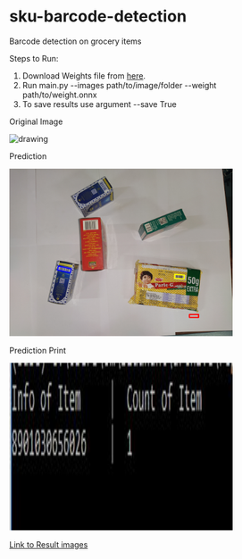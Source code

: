 # sku-barcode-detection
Barcode detection on grocery items

Steps to Run:

1. Download Weights file from [here](https://drive.google.com/file/d/12c1y4Rav5_Qi1VnHc8lMH8MriKjsUvQ9/view?usp=sharing).
2. Run main.py --images path/to/image/folder --weight path/to/weight.onnx
3. To save results use argument --save True

Original Image

<img src="/assets/IMG_20220303_173611.jpg?raw=true" alt="drawing" width="400" height="300"/>

Prediction

<img src="/assets/sample_out.jpg?raw=true" alt="drawing" width="400" height="300"/>

Prediction Print

<img src="/assets/res.jpg?raw=true" alt="drawing" width="400" height="300"/>

[Link to Result images](https://drive.google.com/drive/folders/1RJzk1vweJnjmk7jmZ_ovHw6IQKaY296k?usp=sharing)
